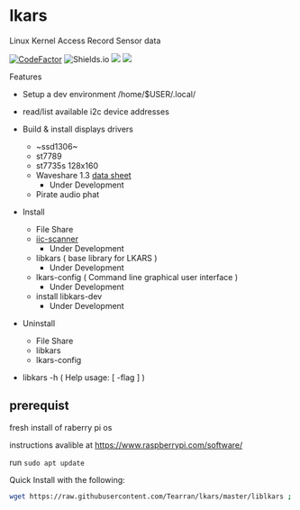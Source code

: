 
# lkars
Linux Kernel Access Record Sensor data

[![CodeFactor](https://www.codefactor.io/repository/github/tearran/lkars/badge)](https://www.codefactor.io/repository/github/tearran/lkars)
![Shields.io](https://img.shields.io/github/issues/Tearran/lkars)
![](https://img.shields.io/github/forks/Tearran/lkars)
![](https://img.shields.io/github/license/Tearran/lkars)

Features
-  Setup a dev environment /home/$USER/.local/
-  read/list available i2c device  addresses
-  Build & install displays drivers
   -  ~ssd1306~
   -  st7789
   -  st7735s 128x160
   -  Waveshare 1.3 [data sheet](https://www.waveshare.com/wiki/File:ST7789_Datasheet.pdf)
      - Under Development
   -  Pirate audio phat

-  Install
   -  File Share
   -  [iic-scanner](https://github.com/Tearran/iic-scanner)
      - Under Development
   -  libkars ( base library for LKARS )
      - Under Development
   -  lkars-config ( Command line graphical user interface )
      - Under Development
   -  install libkars-dev
      - Under Development
-  Uninstall
   - File Share
   - libkars
   - lkars-config

-  libkars -h ( Help usage: [ -flag ] )
## prerequist

fresh install of raberry pi os

instructions avalible at https://www.raspberrypi.com/software/

run `sudo apt update`

Quick Install with the following:
```bash
wget https://raw.githubusercontent.com/Tearran/lkars/master/liblkars ; bash liblkars -i
```
